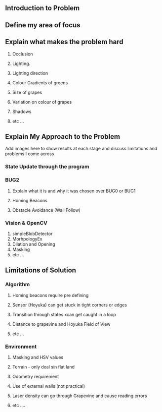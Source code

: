 
## Introduction to Problem

## Define my area of focus


## Explain what makes the problem hard

1. Occlusion

1. Lighting.

1. Lighting direction

1. Colour Gradients of greens

1. Size of grapes

1. Variation on colour of grapes

1. Shadows

1. etc ...

## Explain My Approach to the Problem

Add images here to show results at each stage and discuss limitations and problems I come across

### State Update through the program

### BUG2

1. Explain what it is and why it was chosen over BUG0 or BUG1

1. Homing Beacons

1. Obstacle Avoidance (Wall Follow)

### Vision & OpenCV

1. simpleBlobDetector
1. MorhpologyEx
1. Dilation and Opening
1. Masking
1. etc ...

## Limitations of Solution

### Algorithm

1. Homing beacons require pre defining

1. Sensor (Hoyuka) can get stuck in tight corners or edges

1. Transition through states xcan get caught in a loop

1. Distance to grapevine and Hoyuka Field of View

1. etc ...

### Environment

1. Masking and HSV values

1. Terrain - only deal sin flat land

1. Odometry requirement

1. Use of external walls (not practical)

1. Laser density can go through Grapevine and cause reading errors

1. etc ....